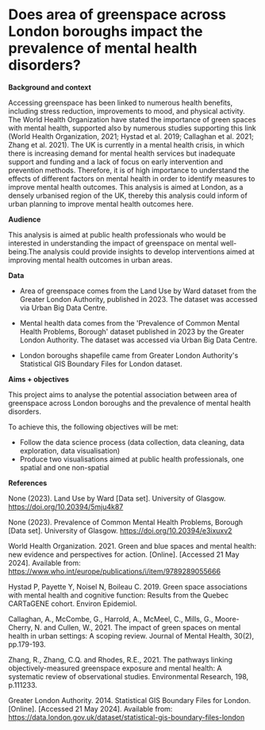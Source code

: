# Does area of greenspace across London boroughs impact the prevalence of mental health disorders?


**Background and context**

Accessing greenspace has been linked to numerous health benefits, including stress reduction, improvements to mood, and physical activity. The World Health Organization have stated the importance of green spaces with mental health, supported also by numerous studies supporting this link (World Health Organization, 2021; Hystad et al. 2019; Callaghan et al. 2021; Zhang et al. 2021). The UK is currently in a mental health crisis, in which there is increasing demand for mental health services but inadequate support and funding and a lack of focus on early intervention and prevention methods. Therefore, it is of high importance to understand the effects of different factors on mental health in order to identify measures to improve mental health outcomes. This analysis is aimed at London, as a densely urbanised region of the UK, thereby this analysis could inform of urban planning to improve mental health outcomes here.

**Audience**

This analysis is aimed at public health professionals who would be interested in understanding the impact of greenspace on mental well-being.The analysis could provide insights to develop interventions aimed at improving mental health outcomes in urban areas.

**Data**

- Area of greenspace comes from the Land Use by Ward dataset from the Greater London Authority, published in 2023. The dataset was accessed via Urban Big Data Centre.

- Mental health data comes from the 'Prevalence of Common Mental Health Problems, Borough' dataset published in 2023 by the Greater London Authority. The dataset was accessed via Urban Big Data Centre.

- London boroughs shapefile came from Greater London Authority's Statistical GIS Boundary Files for London dataset. 


**Aims + objectives**

This project aims to analyse the potential association between area of greenspace across London boroughs and the prevalence of mental health disorders. 

  To achieve this, the following objectives will be met:
- Follow the data science process (data collection, data cleaning, data exploration, data visualisation)
- Produce two visualisations aimed at public health professionals, one spatial and one non-spatial



**References**

None (2023). Land Use by Ward [Data set]. University of Glasgow. https://doi.org/10.20394/5mju4k87

None (2023). Prevalence of Common Mental Health Problems, Borough [Data set]. University of Glasgow. https://doi.org/10.20394/e3ixuxv2

World Health Organization. 2021. Green and blue spaces and mental health: new evidence and perspectives for action. [Online]. [Accessed 21 May 2024]. Available from: https://www.who.int/europe/publications/i/item/9789289055666

Hystad P, Payette Y, Noisel N, Boileau C. 2019. Green space associations with mental health and cognitive function: Results from the Quebec CARTaGENE cohort. Environ Epidemiol. 

Callaghan, A., McCombe, G., Harrold, A., McMeel, C., Mills, G., Moore-Cherry, N. and Cullen, W., 2021. The impact of green spaces on mental health in urban settings: A scoping review. Journal of Mental Health, 30(2), pp.179-193.

Zhang, R., Zhang, C.Q. and Rhodes, R.E., 2021. The pathways linking objectively-measured greenspace exposure and mental health: A systematic review of observational studies. Environmental Research, 198, p.111233.

Greater London Authority. 2014. Statistical GIS Boundary Files for London. [Online]. [Accessed 21 May 2024]. Available from: https://data.london.gov.uk/dataset/statistical-gis-boundary-files-london

